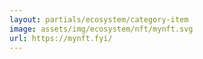 ```yaml
---
layout: partials/ecosystem/category-item
image: assets/img/ecosystem/nft/mynft.svg
url: https://mynft.fyi/
---
```

